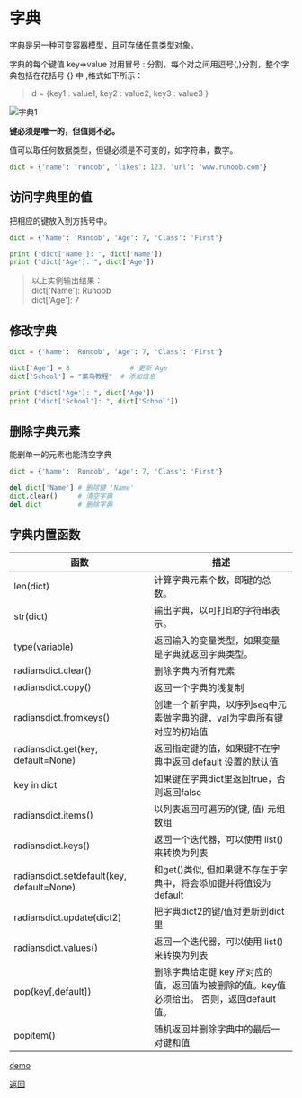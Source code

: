 # 字典

字典是另一种可变容器模型，且可存储任意类型对象。

字典的每个键值 key=>value 对用冒号 : 分割，每个对之间用逗号(,)分割，整个字典包括在花括号 {} 中 ,格式如下所示：

> d = {key1 : value1, key2 : value2, key3 : value3 }

![字典1](https://www.runoob.com/wp-content/uploads/2016/04/py-dict-3.png)

**键必须是唯一的，但值则不必。**

值可以取任何数据类型，但键必须是不可变的，如字符串，数字。

```python
dict = {'name': 'runoob', 'likes': 123, 'url': 'www.runoob.com'}
```

## 访问字典里的值

把相应的键放入到方括号中。

```python
dict = {'Name': 'Runoob', 'Age': 7, 'Class': 'First'}

print ("dict['Name']: ", dict['Name'])
print ("dict['Age']: ", dict['Age'])
```

> 以上实例输出结果：
</br>dict['Name']:  Runoob
</br>dict['Age']:  7

## 修改字典

```python
dict = {'Name': 'Runoob', 'Age': 7, 'Class': 'First'}

dict['Age'] = 8               # 更新 Age
dict['School'] = "菜鸟教程"  # 添加信息

print ("dict['Age']: ", dict['Age'])
print ("dict['School']: ", dict['School'])
```

## 删除字典元素

能删单一的元素也能清空字典

```python
dict = {'Name': 'Runoob', 'Age': 7, 'Class': 'First'}

del dict['Name'] # 删除键 'Name'
dict.clear()     # 清空字典
del dict         # 删除字典
```

## 字典内置函数

函数 | 描述
--- | ---
len(dict) | 计算字典元素个数，即键的总数。
str(dict) | 输出字典，以可打印的字符串表示。
type(variable) | 返回输入的变量类型，如果变量是字典就返回字典类型。
radiansdict.clear() | 删除字典内所有元素
radiansdict.copy() | 返回一个字典的浅复制
radiansdict.fromkeys() | 创建一个新字典，以序列seq中元素做字典的键，val为字典所有键对应的初始值
radiansdict.get(key, default=None) | 返回指定键的值，如果键不在字典中返回 default 设置的默认值
key in dict | 如果键在字典dict里返回true，否则返回false
radiansdict.items() | 以列表返回可遍历的(键, 值) 元组数组
radiansdict.keys() | 返回一个迭代器，可以使用 list() 来转换为列表
radiansdict.setdefault(key, default=None) | 和get()类似, 但如果键不存在于字典中，将会添加键并将值设为default
radiansdict.update(dict2) | 把字典dict2的键/值对更新到dict里
radiansdict.values() | 返回一个迭代器，可以使用 list() 来转换为列表
pop(key[,default]) | 删除字典给定键 key 所对应的值，返回值为被删除的值。key值必须给出。 否则，返回default值。
popitem() | 随机返回并删除字典中的最后一对键和值

[demo](05-字典.py)

[返回](../00-变量类型.md)
